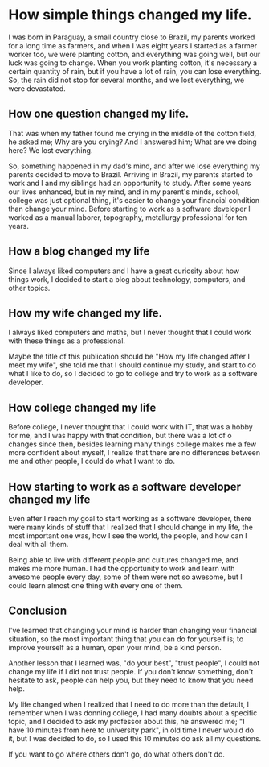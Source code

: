 # How simple things changed my life.

I was born in Paraguay, a small country close to Brazil, my parents worked for a long time as farmers, and when I was eight years I started as a farmer worker too, we were planting cotton, and everything was going well, but our luck was going to change.
When you work planting cotton, it's necessary a certain quantity of rain, but if you have a lot of rain, you can lose everything.
So, the rain did not stop for several months, and we lost everything, we were devastated.

## How one question changed my life.
That was when my father found me crying in the middle of the cotton field, he asked me; 
Why are you crying?
And I answered him;
What are we doing here? We lost everything.

So, something happened in my dad's mind, and after we lose everything my parents decided to move to Brazil.
Arriving in Brazil, my parents started to work and I and my siblings had an opportunity to study.
After some years our lives enhanced, but in my mind, and in my parent's minds, school, college was just optional thing, it's easier to change your financial condition than change your mind. Before starting to work as a software developer I worked as a manual laborer, topography, metallurgy professional for ten years.

## How a blog changed my life
Since I always liked computers and I have a great curiosity about how things work, I decided to start a blog about technology, computers, and other topics.

## How my wife changed my life.
I always liked computers and maths, but I never thought that I could work with these things as a professional.

Maybe the title of this publication should be "How my life changed after I meet my wife", she told me that I should continue my study, and start to do what I like to do, so I decided to go to college and try to work as a software developer.

## How college changed my life
Before college, I never thought that I could work with IT, that was a hobby for me, and I was happy with that condition, but there was a lot of o changes since then, besides learning many things college makes me a few more confident about myself, I realize that there are no differences between me and other people, I could do what I want to do.

## How starting to work as a software developer changed my life
Even after I reach my goal to start working as a software developer, there were many kinds of stuff that I realized that I should change in my life, the most important one was, how I see the world, the people, and how can I deal with all them.

Being able to live with different people and cultures changed me, and makes me more human.
I had the opportunity to work and learn with awesome people every day, some of them were not so awesome, but I could learn almost one thing with every one of them.

## Conclusion
I've learned that changing your mind is harder than changing your financial situation, so the most important thing that you can do for yourself is; to improve yourself as a human, open your mind, be a kind person.

Another lesson that I learned was, "do your best",  "trust people", I could not change my life if I did not trust people. If you don't know something, don't hesitate to ask, people can help you, but they need to know that you need help.

My life changed when I realized that I need to do more than the default, I remember when I was donning college, I had many doubts about a specific topic, and I decided to ask my professor about this, he answered me; "I have 10 minutes from here to university park", in old time I never would do it, but I was decided to do, so I used this 10 minutes do ask all my questions.

If you want to go where others don't go, do what others don't do.